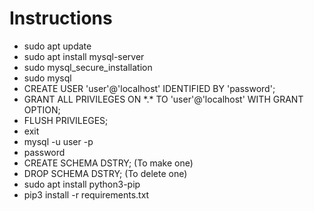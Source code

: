 # Instructions
- sudo apt update
- sudo apt install mysql-server
- sudo mysql_secure_installation
- sudo mysql
- CREATE USER 'user'@'localhost' IDENTIFIED BY 'password';
- GRANT ALL PRIVILEGES ON \*.\* TO 'user'@'localhost' WITH GRANT OPTION;
- FLUSH PRIVILEGES;
- exit
- mysql -u user -p
- password
- CREATE SCHEMA DSTRY; (To make one)
- DROP SCHEMA DSTRY; (To delete one)
- sudo apt install python3-pip
- pip3 install -r requirements.txt
